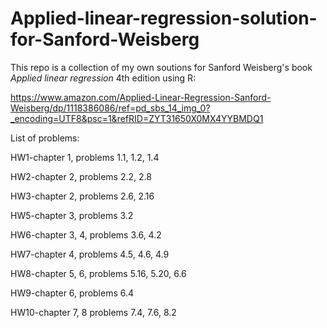 # Applied-linear-regression-solution-for-Sanford-Weisberg
This repo is a collection of my own soutions for Sanford Weisberg's book _Applied_ _linear_ _regression_ 4th edition using R:

https://www.amazon.com/Applied-Linear-Regression-Sanford-Weisberg/dp/1118386086/ref=pd_sbs_14_img_0?_encoding=UTF8&psc=1&refRID=ZYT31650X0MX4YYBMDQ1

List of problems:

HW1-chapter 1, problems 1.1, 1.2, 1.4

HW2-chapter 2, problems 2.2, 2.8

HW3-chapter 2, problems 2.6, 2.16

HW5-chapter 3, problems 3.2

HW6-chapter 3, 4, problems 3.6, 4.2

HW7-chapter 4, problems 4.5, 4.6, 4.9

HW8-chapter 5, 6, problems 5.16, 5.20, 6.6

HW9-chapter 6, problems 6.4

HW10-chapter 7, 8 problems 7.4, 7.6, 8.2
